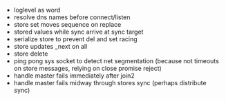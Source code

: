 * loglevel as word
* resolve dns names before connect/listen
* store set moves sequence on replace
* stored values while sync arrive at sync target
* serialize store to prevent del and set racing
* store updates _next on all
* store delete
* ping pong sys socket to detect net segmentation (because not timeouts on store messages, relying on close promise reject)
* handle master fails immediately after join2
* handle master fails midway through stores sync (perhaps distribute sync)
